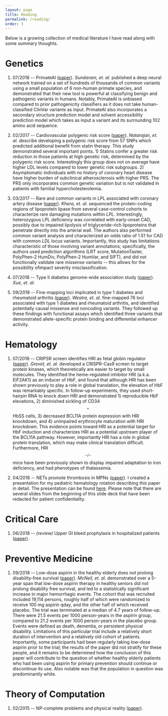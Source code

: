 ```yaml
---
layout: page
title: Reading
permalink: /reading/
order: 3
---
```

Below is a growing collection of medical literature I have read along with some summary thoughts.

Genetics
===
1. 07/2018 -- PrimateAI ([paper](../download/201807_primateai.pdf)). 
	*Sundaram, et. al.* published a deep neural network trained on a set of hundreds of thousands of common variants using a small population of 6 non-human primate species, and demonstrated that their new tool is powerful at classifying benign and pathogenic variants in humans. Notably, PrimateAI is unbiased compared to prior pathogenicity classifiers as it does not take human-classified ClinVar variants as input. PrimateAI also incorporates a secondary structure prediction model and solvent accessibility prediction model which takes as input a variant and its surrounding 102 amino acid sequence.

2. 02/2017 -- Cardiovascular polygenic risk score ([paper](../download/201702_prs_cardiovascular.pdf)).
	*Natarajan, et. al.* describe developing a polygenic risk score from 57 SNPs which predicted additional benefit from statin therapy. This study demonstrated several important points. 1) Statins confer a greater risk reduction in those patients at high genetic risk, determined by the polygenic risk score. Interestingly this group does not on average have higher LDL levels compared to lower genetic risk subgroups. 2) Asymptomatic individuals with no history of coronary heart disease have higher burden of subclinical atherosclerosis with higher PRS. The PRS only incorporates common genetic variation but is not validated in patients with familial hypercholesterolemia.

3. 03/2017 -- Rare and common variants in LPL associated with coronary artery disease ([paper](../download/201703_rare_common_cvd.pdf)).
	*Khera, et. al.* sequenced the protein-coding regions of lipoprotein lipase from several case-control cohorts to characterize rare damaging mutations within *LPL*. Interestingly, heterozygous LPL deficiency was correlated with early-onset CAD, possibly due to impaired lipolysis of triglyceride-rich lipoproteins that penetrate directly into the arterial wall. The authors also performed common variant analysis and characterized an odds ratio of 1.51 for CAD with common *LDL* locus variants. Importantly, this study has limitations characteristic of those involving variant annotations; specifically, the authors used prediction algorithms (LRT score, MutationTaster, PolyPhen-2 HumDiv, PolyPhen-2 HumVar, and SIFT), and did not functionally validate rare missense variants -- this allows for the possibility ofimpact severity misclassification.

4. 07/2018 -- Type II diabetes genome-wide association study ([paper](../download/201807_gwas_t2d.pdf)).
	*Xue, et. al.* 

5. 09/2018 -- Fine-mapping loci implicated in type 1 diabetes and rheumatoid arthritis ([paper](../download/201809_finemap_ra_t1d.pdf)). 
	*Westra, et. al.* fine-mapped 76 loci associated with type 1 diabetes and rheumatoid arthritis, and identified potentially causal missense and noncoding variants. They followed up these findings with functional assays which identified three variants that demonstrated allele-specific protein binding and differential enhancer activity.

Hematology
===
1. 07/2018 -- CRIPSR screen identifies HRI as fetal globin regulator ([paper](../download/201807_hri_crispr.pdf)). 
	*Grevet, et. al.* developed a CRISPR-Cas9 screen to target protein kinases, which theoretically are easier to target by small molecules. They identified the heme-regulated inhibitor HRI (a.k.a. EIF2AK1) as an inducer of HbF, and found that although HRI has been shown previously to play a role in global translation, the elevation of HbF was remarkably specific. In follow-up experiments, they used short-hairpin RNA to knock down HRI and demonstrated 1) reproducible HbF elevations, 2) diminished sickling of CD34$$^+$$ HbSS cells, 3) decreased BCL11A protein expression with HRI knockdown, and 4) unimpaired erythrocyte maturation with HRI knockdown. This evidence points toward HRI as a potential target for HbF induction and characterizes HRI as a potential upstream player of the BCL11A pathway. However, importantly HRI has a role in global protein translation, which may make clinical translation difficult. Furthermore, HRI$$^{-/-}$$ mice have been previously shown to display impaired adaptation to iron deficiency, and had phenotypes of thalassemia.

2. 04/2018 -- NETs promote thrombosis in MPNs ([paper](../download/201804_nets_mpn_thrombosis.pdf)). I created a presentation for my pediatric hematology rotation describing this paper in detail. The presentation can be found [here](../download/201804_netosis_presentation.pdf). Please note that there are several slides from the beginning of this slide deck that have been redacted for patient confidentiality.

Critical Care
===
1. 06/2018 -- *(review)* Upper GI bleed prophylaxis in hospitalized patients ([paper](../download/201806_gi_ppx_review.pdf)).

Preventive Medicine
===
1. 09/2018 -- Low-dose aspirin in the healthy elderly does not prolong disability-free survival ([paper](../download/201809_aspirin_elderly.pdf)).
	*McNeil, et. al.* demonstrated over a 5-year span that low-dose aspirin therapy in healthy seniors did not prolong disability free survival, and led to a statistically significant increase in major hemorrhagic events. The cohort that was recruited included 19,114 persons, roughly half of which were randomized to receive 100 mg aspirin qday, and the other half of which received placebo. The trial was terminated at a median of 4.7 years of follow-up. There were 21.5 events per 1000 person-years in the aspirin group, compared to 21.2 events per 1000 person-years in the placebo group. Events were defined as death, dementia, or persistent physical disability. Limitations of this particular trial include a relatively short duration of intervention and a relatively old cohort of patients. Importantly, some participants had been regularly taking low-dose aspirin prior to the trial; the results of the paper did not stratify for these people, and it remains to be determined how the conclusion of this paper will contribute to the question of whether healthy elderly patients who had been using aspirin for primary prevention should continue or discontinue its use. Also notable was that the population in question was predominantly white.

Theory of Computation
===
1. 02/2015 -- NP-complete problems and physical reality ([paper](../download/201502_NP_hard.pdf)).